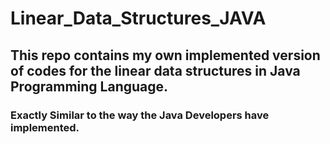 # Linear_Data_Structures_JAVA

## This repo contains my own implemented version of codes for the linear data structures in Java Programming Language.
### Exactly Similar to the way the Java Developers have implemented.
